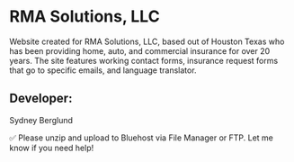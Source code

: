 # RMA Solutions, LLC

Website created for RMA Solutions, LLC, based out of Houston Texas who has been providing home, auto, and commercial insurance for over 20 years. The site features working contact forms, insurance request forms that go to specific emails, and language translator.


## Developer:

Sydney Berglund

✅ Please unzip and upload to Bluehost via File Manager or FTP. Let me know if you need help!
